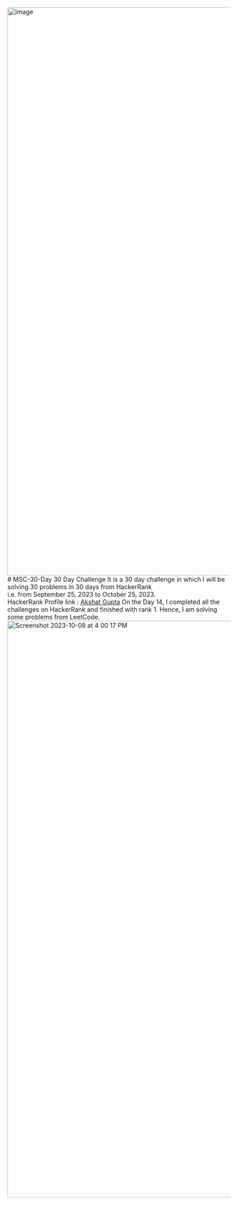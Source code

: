 <img width="1283" alt="image" src="https://github.com/24Akshat/MSC-30-Day/assets/133196136/6cc680a8-f6e5-4796-b445-87840df68268"># MSC-30-Day
30 Day Challenge
It is a 30 day challenge in which I will be solving 30 problems in 30 days from HackerRank<br>
i.e. from September 25, 2023 to October 25, 2023.<br>
HackerRank Profile link : <a href="https://www.hackerrank.com/akshat24_ag?hr_r=1" target="_blank">Akshat Gupta</a>
On the Day 14, I completed all the challenges on HackerRank and finished with rank 1. Hence, I am solving some problems from LeetCode.
<img width="1302" alt="Screenshot 2023-10-08 at 4 00 17 PM" src="https://github.com/24Akshat/MSC-30-Day/assets/133196136/2965c7a8-3dcb-4f78-b8f9-d35018768365">

